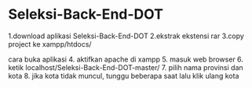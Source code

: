 # Seleksi-Back-End-DOT
1.download aplikasi Seleksi-Back-End-DOT
2.ekstrak ekstensi rar
3.copy project ke xampp/htdocs/

cara buka aplikasi
4. aktifkan apache di xampp
5. masuk web browser
6. ketik localhost/Seleksi-Back-End-DOT-master/
7. pilih nama provinsi dan kota
8. jika kota tidak muncul, tunggu beberapa saat lalu klik ulang kota

